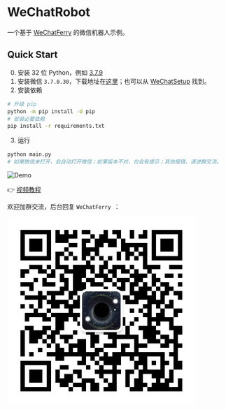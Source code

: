 # WeChatRobot
一个基于 [WeChatFerry](https://github.com/lich0821/WeChatFerry) 的微信机器人示例。

## Quick Start
0. 安装 32 位 Python，例如 [3.7.9](https://www.python.org/ftp/python/3.7.9/python-3.7.9.exe)
1. 安装微信 `3.7.0.30`，下载地址在[这里](https://github.com/lich0821/WeChatFerry/releases/download/v3.7.0.30.11/WeChatSetup-3.7.0.30.exe)；也可以从 [WeChatSetup](https://gitee.com/lch0821/WeChatSetup) 找到。
2. 安装依赖
```sh
# 升级 pip
python -m pip install -U pip
# 安装必要依赖
pip install -r requirements.txt
```

3. 运行
```sh
python main.py
# 如果微信未打开，会自动打开微信；如果版本不对，也会有提示；其他报错，请进群交流。
```

![Demo](demo.gif)

👉 [视频教程](https://mp.weixin.qq.com/s/omuSBeZRKSjo0PEtjwey7A)

欢迎加群交流，后台回复 `WeChatFerry `：

![碲矿](TEQuant.jpeg)
